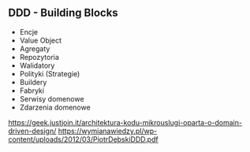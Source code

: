 ## DDD - Building Blocks

- Encje
- Value Object
- Agregaty
- Repozytoria
- Walidatory
- Polityki (Strategie)
- Buildery
- Fabryki
- Serwisy domenowe
- Zdarzenia domenowe

https://geek.justjoin.it/architektura-kodu-mikrouslugi-oparta-o-domain-driven-design/
https://wymianawiedzy.pl/wp-content/uploads/2012/03/PiotrDebskiDDD.pdf

